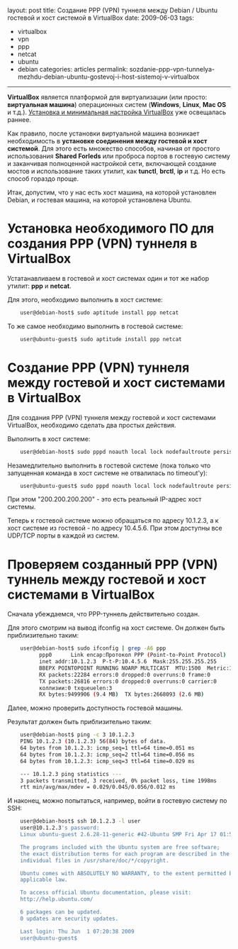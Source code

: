 layout: post
title: Создание PPP (VPN) туннеля между Debian / Ubuntu гостевой и хост системой в VirtualBox
date: 2009-06-03
tags:
- virtualbox
- vpn
- ppp
- netcat
- ubuntu
- debian
categories: articles
permalink: sozdanie-ppp-vpn-tunnelya-mezhdu-debian-ubuntu-gostevoj-i-host-sistemoj-v-virtualbox

---

**VirtualBox** является  платформой для виртуализации (или просто: **виртуальная машина**) операционных систем (**Windows**, **Linux**, **Mac OS** и т.д.). [Установка и минимальная настройка VirtualBox](http://debianworld.ru/articles/ustanovka-virtualbox-v-debian-lenny-50/ "Установка VirtualBox в Debian / Ubuntu") уже освещалась раннее.

Как правило, после установки виртуальной машина возникает необходимость в **установке соединения между гостевой и хост системой**. Для этого есть множество способов, начиная от простого использования **Shared Forleds** или проброса портов в гостевую систему и заканчивая полноценной настройкой сети, включающей создание мостов и  использование таких утилит, как **tunctl**, **brctl**, **ip** и т.д. Но есть способ гораздо проще.

Итак, допустим, что у нас есть хост машина, на которой установлен Debian, и гостевая машина, на которой установлена Ubuntu.

<!-- more -->

Установка необходимого ПО для создания PPP (VPN) туннеля в VirtualBox
=====================================================================

Устатанавливаем в гостевой и хост системах один и тот же набор утилит: **ppp** и  **netcat**.

Для этого, необходимо выполнить в хост системе:

``` bash
    user@debian-host$ sudo aptitude install ppp netcat
```
То же самое необходимо выполнить в гостевой системе:

``` bash
    user@ubuntu-guest$ sudo aptitude install ppp netcat
```
Создание PPP (VPN) туннеля между гостевой и хост системами в VirtualBox
=======================================================================

Для создания PPP (VPN) туннеля между гостевой и хост системами VirtualBox, необходимо сделать два простых действия.

Выполнить в хост системе:

``` bash
    user@debian-host$ sudo pppd noauth local lock nodefaultroute persist debug nodetach 10.1.2.3:10.4.5.6 pty "netcat -l -p 3042"
```
Незамедлительно выполнить в гостевой системе (пока только что запущенная команда в хост системе не отвалилась по timeout'у):

``` bash
    user@ubuntu-guest$ sudo pppd noauth local lock nodefaultroute persist debug nodetach passive pty "netcat 200.200.200.200 3042"
```
При этом "200.200.200.200" - это есть реальный IP-адрес хост системы.

Теперь к гостевой системе можно обращаться по адресу 10.1.2.3, а к хост системе из гостевой - по адресу 10.4.5.6. При этом доступны все UDP/TCP порты в каждой из систем.

Проверяем созданный PPP (VPN) туннель между гостевой и хост системами в VirtualBox
==================================================================================

Сначала убеждаемся, что PPP-туннель действительно создан.

Для этого смотрим на вывод ifconfig на хост системе. Он должен быть приблизительно таким:

``` bash
    user@debian-host$ sudo ifconfig | grep -A6 ppp
          ppp0      Link encap:Протокол PPP (Point-to-Point Protocol)
          inet addr:10.1.2.3  P-t-P:10.4.5.6  Mask:255.255.255.255
          ВВЕРХ POINTOPOINT RUNNING NOARP MULTICAST  MTU:1500  Metric:1
          RX packets:22284 errors:0 dropped:0 overruns:0 frame:0
          TX packets:26816 errors:0 dropped:0 overruns:0 carrier:0
          коллизии:0 txqueuelen:3
          RX bytes:9499906 (9.4 MB)  TX bytes:2668093 (2.6 MB)
```

Далее, можно проверить доступность гостевой машины.

Результат должен быть приблизительно таким:

``` bash
    user@debian-host$ ping -c 3 10.1.2.3
    PING 10.1.2.3 (10.1.2.3) 56(84) bytes of data.
    64 bytes from 10.1.2.3: icmp_seq=1 ttl=64 time=0.051 ms
    64 bytes from 10.1.2.3: icmp_seq=2 ttl=64 time=0.056 ms
    64 bytes from 10.1.2.3: icmp_seq=3 ttl=64 time=0.029 ms

    --- 10.1.2.3 ping statistics ---
    3 packets transmitted, 3 received, 0% packet loss, time 1998ms
    rtt min/avg/max/mdev = 0.029/0.045/0.056/0.012 ms
```
И наконец, можно попытаться, например, войти в гостевую систему по SSH:

``` bash
    user@debian-host$ ssh 10.1.2.3 -l user
    user@10.1.2.3's password:
    Linux ubuntu-guest 2.6.28-11-generic #42-Ubuntu SMP Fri Apr 17 01:57:59 UTC 2009 i686

    The programs included with the Ubuntu system are free software;
    the exact distribution terms for each program are described in the
    individual files in /usr/share/doc/*/copyright.

    Ubuntu comes with ABSOLUTELY NO WARRANTY, to the extent permitted by
    applicable law.

    To access official Ubuntu documentation, please visit:
    http://help.ubuntu.com/

    6 packages can be updated.
    0 updates are security updates.

    Last login: Thu Jun  1 07:20:38 2009
    user@ubuntu-guest$
```

